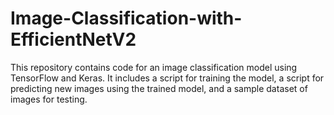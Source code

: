 # Image-Classification-with-EfficientNetV2
This repository contains code for an image classification model using TensorFlow and Keras. It includes a script for training the model, a script for predicting new images using the trained model, and a sample dataset of images for testing.
